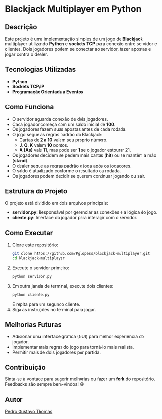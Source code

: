 # Blackjack Multiplayer em Python

## Descrição
Este projeto é uma implementação simples de um jogo de **Blackjack** multiplayer utilizando **Python** e **sockets TCP** para conexão entre servidor e clientes. Dois jogadores podem se conectar ao servidor, fazer apostas e jogar contra o dealer.

## Tecnologias Utilizadas
- **Python**
- **Sockets TCP/IP**
- **Programação Orientada a Eventos**

## Como Funciona
- O servidor aguarda conexão de dois jogadores.
- Cada jogador começa com um saldo inicial de **100**.
- Os jogadores fazem suas apostas antes de cada rodada.
- O jogo segue as regras padrão do Blackjack:
  - Cartas de **2 a 10** valem seu próprio número.
  - **J, Q, K** valem **10** pontos.
  - **A (As)** vale **11**, mas pode ser **1** se o jogador estourar 21.
- Os jogadores decidem se pedem mais cartas (**hit**) ou se mantêm a mão (**stand**).
- O dealer segue as regras padrão e joga após os jogadores.
- O saldo é atualizado conforme o resultado da rodada.
- Os jogadores podem decidir se querem continuar jogando ou sair.

## Estrutura do Projeto
O projeto está dividido em dois arquivos principais:
- **servidor.py**: Responsável por gerenciar as conexões e a lógica do jogo.
- **cliente.py**: Interface do jogador para interagir com o servidor.

## Como Executar
1. Clone este repositório:
   ```sh
   git clone https://github.com/Pglopess/blackjack-multiplayer.git
   cd blackjack-multiplayer
   ```
2. Execute o servidor primeiro:
   ```sh
   python servidor.py
   ```
3. Em outra janela de terminal, execute dois clientes:
   ```sh
   python cliente.py
   ```
   E repita para um segundo cliente.
4. Siga as instruções no terminal para jogar.

## Melhorias Futuras
- Adicionar uma interface gráfica (GUI) para melhor experiência do jogador.
- Implementar mais regras do jogo para torná-lo mais realista.
- Permitir mais de dois jogadores por partida.

## Contribuição
Sinta-se à vontade para sugerir melhorias ou fazer um **fork** do repositório. Feedbacks são sempre bem-vindos! :smiley:

## Autor
[Pedro Gustavo Thomas](https://www.linkedin.com/in/pedro-gustavo-thomas-5935392b7)

